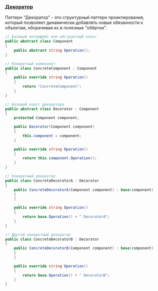 ### [Декоратор](./../Оглавление.md)

Паттерн "Декоратор" - это структурный паттерн проектирования, который позволяет динамически добавлять новые обязанности к объектам, оборачивая их в полезные "обёртки". 
```cs
// Базовый интерфейс или абстрактный класс
public abstract class Component
{
    public abstract string Operation();
}

// Конкретный компонент
public class ConcreteComponent : Component
{
    public override string Operation()
    {
        return "ConcreteComponent";
    }
}

// Базовый класс декоратора
public abstract class Decorator : Component
{
    protected Component component;

    public Decorator(Component component)
    {
        this.component = component;
    }

    public override string Operation()
    {
        return this.component.Operation();
    }
}

// Конкретный декоратор
public class ConcreteDecoratorA : Decorator
{
    public ConcreteDecoratorA(Component component) : base(component)
    {
    }

    public override string Operation()
    {
        return base.Operation() + " DecoratorA";
    }
}

// Другой конкретный декоратор
public class ConcreteDecoratorB : Decorator
{
    public ConcreteDecoratorB(Component component) : base(component)
    {
    }

    public override string Operation()
    {
        return base.Operation() + " DecoratorB";
    }
}

```
